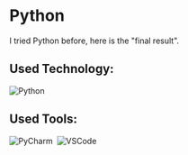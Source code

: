 # Python
I tried Python before, here is the "final result".

## Used Technology:

![Python](https://img.shields.io/badge/Python-000000?style=for-the-badge&logo=python&logoColor=yellow)&nbsp;

## Used Tools:

![PyCharm](https://img.shields.io/badge/PyCharm-000000.svg?&style=for-the-badge&logo=PyCharm&logoColor=green)&nbsp;
![VSCode](https://img.shields.io/badge/Visual_Studio_Code-000000?style=for-the-badge&logo=visual%20studio%20code&logoColor=blue)&nbsp;
